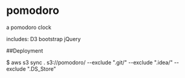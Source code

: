 # pomodoro
a pomodoro clock

includes:
D3
bootstrap
jQuery

##Deployment

$ aws s3 sync . s3://pomodoro/ --exclude ".git/" --exclude ".idea/" --exclude ".DS_Store"